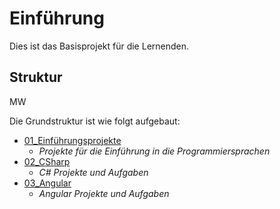 # Einführung 
Dies ist das Basisprojekt für die Lernenden.

## Struktur

MW

Die Grundstruktur ist wie folgt aufgebaut:

- [01_Einführungsprojekte](01_Einführungsprojekte)
  - *Projekte für die Einführung in die Programmiersprachen*
- [02_CSharp](02_CSharp)
  - *C# Projekte und Aufgaben*
- [03_Angular](03_Angular)
  - *Angular Projekte und Aufgaben*